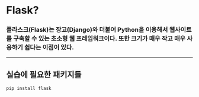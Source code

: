 # Flask?
### 플라스크(Flask)는 장고(Django)와 더불어 Python을 이용해서 웹사이트를 구축할 수 있는 초소형 웹 프레임워크이다. 또한 크기가 매우 작고 매우 사용하기 쉽다는 이점이 있다.

---
## 실습에 필요한 패키지들
```aidl
pip install flask
```
